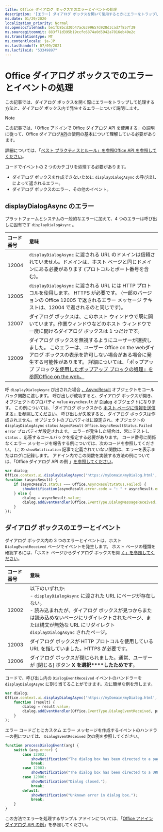 ```yaml
---
title: Office ダイアログ ボックスでのエラーとイベントの処理
description: '[エラー] ダイアログ ボックスを開いて使用するときにエラーをトラップして処理するOffice説明します。'
ms.date: 01/29/2020
localization_priority: Normal
ms.openlocfilehash: be1fb8bcd30b47ac6399657d928d3cad7f857f39
ms.sourcegitcommit: 883f71d395b19ccfc6874a0d5942a7016eb49e2c
ms.translationtype: MT
ms.contentlocale: ja-JP
ms.lasthandoff: 07/09/2021
ms.locfileid: "53349897"
---
```

# <a name="handling-errors-and-events-in-the-office-dialog-box"></a>Office ダイアログ ボックスでのエラーとイベントの処理

この記事では、ダイアログ ボックスを開く際にエラーをトラップして処理する方法と、ダイアログ ボックス内で発生するエラーについて説明します。

> [!NOTE]
> この記事では、「Office アドインで Office ダイアログ API を使用する」の説明に従って、Office ダイアログ[API](dialog-api-in-office-add-ins.md)の使用の基本について理解している必要があります。
> 
> 詳細については、「[ベスト プラクティスとルール」を参照Office API を参照してください](dialog-best-practices.md)。

コードでイベントの 2 つのカテゴリを処理する必要があります。

- ダイアログ ボックスを作成できないために `displayDialogAsync` の呼び出しによって返されるエラー。
- ダイアログ ボックスのエラー、その他のイベント。

## <a name="errors-from-displaydialogasync"></a>displayDialogAsync のエラー

プラットフォームとシステムの一般的なエラーに加えて、4 つのエラーは呼び出しに固有です `displayDialogAsync` 。

|コード番号|意味|
|:-----|:-----|
|12004|`displayDialogAsync` に渡される URL のドメインは信頼されていません。ドメインは、ホスト ページと同じドメインにある必要があります (プロトコルとポート番号を含む)。|
|12005|`displayDialogAsync` に渡される URL には HTTP プロトコルを使用します。 HTTPS が必要です。 (一部のバージョンの Office 12005 で返されるエラー メッセージ テキストは、12004 で返されるのと同じです)。|
|<span id="12007">12007</span><!-- The span is needed because office-js-helpers has an error message that links to this table row. -->|ダイアログ ボックスは、このホスト ウィンドウで既に開いています。作業ウィンドウなどのホスト ウィンドウで一度に開けるダイアログ ボックスは 1 つだけです。|
|12009|ダイアログ ボックスを無視するようにユーザーが選択しました。 このエラーは、ユーザー Office on the webダイアログ ボックスの表示を許可しない場合がある場合に発生する可能性があります。 詳細については、「ポップアップ ブロック[を使用したポップアップ ブロックの処理」を参照Office on the web。](dialog-best-practices.md#handling-pop-up-blockers-with-office-on-the-web)|

呼 `displayDialogAsync` び出された場合 [、AsyncResult](/javascript/api/office/office.asyncresult) オブジェクトをコールバック関数に渡します。 呼び出しが成功すると、ダイアログ ボックスが開き、オブジェクトのプロパティ `value` `AsyncResult` が [Dialog](/javascript/api/office/office.dialog) オブジェクトになります。 この例については、「ダイアログ ボックスから [ホスト ページに情報を送信する」を参照してください](dialog-api-in-office-add-ins.md#send-information-from-the-dialog-box-to-the-host-page)。 呼び出しが失敗すると、ダイアログ ボックスは作成されません。オブジェクトのプロパティはに設定され、オブジェクトの `displayDialogAsync` `status` `AsyncResult` `Office.AsyncResultStatus.Failed` `error` プロパティが設定されます。 エラーが発生した場合は、常にテストし `status` 、応答するコールバックを指定する必要があります。 コード番号に関係なくエラー メッセージを報告する例については、次のコードを参照してください。 (この `showNotification` 記事で定義されていない関数は、エラーを表示またはログに記録します。 アドイン内でこの関数を実装する方法の例については、「Office ダイアログ API の例 」[を参照してください](https://github.com/OfficeDev/Office-Add-in-Dialog-API-Simple-Example)。

```js
var dialog;
Office.context.ui.displayDialogAsync('https://myDomain/myDialog.html',
function (asyncResult) {
    if (asyncResult.status === Office.AsyncResultStatus.Failed) {
        showNotification(asyncResult.error.code = ": " + asyncResult.error.message);
    } else {
        dialog = asyncResult.value;
        dialog.addEventHandler(Office.EventType.DialogMessageReceived, processMessage);
    }
});
```

## <a name="errors-and-events-in-the-dialog-box"></a>ダイアログ ボックスのエラーとイベント

ダイアログ ボックス内の 3 つのエラーとイベントは、ホスト `DialogEventReceived` ページでイベントを発生します。 ホスト ページの種類を確認するには、「ホスト ページからダイアログ ボックスを開 [く」を参照してください](dialog-api-in-office-add-ins.md#open-a-dialog-box-from-a-host-page)。

|コード番号|意味|
|:-----|:-----|
|12002|以下のいずれか:<br> - `displayDialogAsync` に渡された URL にページが存在しない。<br> - 読み込まれたが、ダイアログ ボックスが見つからまたは読み込めないページにリダイレクトされたページ、または構文が無効な URL にリダイレクト `displayDialogAsync` されたページ。|
|12003|ダイアログ ボックスが HTTP プロトコルを使用している URL を指していました。HTTPS が必要です。|
|12006|ダイアログ ボックスが閉じられました。通常、ユーザーが [閉じる] ボタン **X を選択****したためです**。|

コードで、呼び出し内の `DialogEventReceived` イベントのハンドラーを `displayDialogAsync` に割り当てることができます。次に簡単な例を示します。

```js
var dialog;
Office.context.ui.displayDialogAsync('https://myDomain/myDialog.html',
    function (result) {
        dialog = result.value;
        dialog.addEventHandler(Office.EventType.DialogEventReceived, processDialogEvent);
    }
);
```

エラー コードごとにカスタム エラー メッセージを作成するイベントのハンドラーの例については、 `DialogEventReceived` 次の例を参照してください。

```js
function processDialogEvent(arg) {
    switch (arg.error) {
        case 12002:
            showNotification("The dialog box has been directed to a page that it cannot find or load, or the URL syntax is invalid.");
            break;
        case 12003:
            showNotification("The dialog box has been directed to a URL with the HTTP protocol. HTTPS is required.");            break;
        case 12006:
            showNotification("Dialog closed.");
            break;
        default:
            showNotification("Unknown error in dialog box.");
            break;
    }
}
```

この方法でエラーを処理するサンプル アドインについては、「[Office アドイン ダイアログ API の例](https://github.com/OfficeDev/Office-Add-in-Dialog-API-Simple-Example)」を参照してください。
